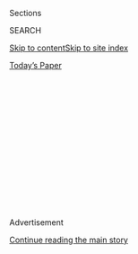 <div id="app">

<div>

<div>

<div>

<div class="NYTAppHideMasthead css-1q2w90k e1suatyy0">

<div class="section css-ui9rw0 e1suatyy2">

<div class="css-eph4ug er09x8g0">

<div class="css-6n7j50">

</div>

<span class="css-1dv1kvn">Sections</span>

<div class="css-10488qs">

<span class="css-1dv1kvn">SEARCH</span>

</div>

[Skip to content](#site-content)[Skip to site index](#site-index)

</div>

<div class="css-10698na e1huz5gh0">

</div>

</div>

<div id="masthead-bar-one" class="section hasLinks css-15hmgas e1csuq9d3">

<div class="css-uqyvli e1csuq9d0">

</div>

<div class="css-1uqjmks e1csuq9d1">

</div>

<div class="css-9e9ivx">

[](https://myaccount.nytimes.com/auth/login?response_type=cookie&client_id=vi)

</div>

<div class="css-1bvtpon e1csuq9d2">

[Today’s Paper](https://www.nytimes.com/section/todayspaper)

</div>

</div>

</div>

</div>

<div data-aria-hidden="false">

<div id="site-content" role="main">

<div>

<div class="css-1aor85t" style="opacity:0.000000001;z-index:-1;visibility:hidden">

<div class="css-1hqnpie">

<div class="css-epjblv">

<span class="css-17xtcya">[Opinion](/section/opinion)</span><span class="css-x15j1o">|</span><span class="css-fwqvlz">The
Siren Song of ‘One State’</span>

</div>

<div class="css-k008qs">

<div class="css-1iwv8en">

<span class="css-18z7m18"></span>

<div>

</div>

</div>

<span class="css-1n6z4y">https://nyti.ms/3i2eWdp</span>

<div class="css-1705lsu">

<div class="css-4xjgmj">

<div class="css-4skfbu" role="toolbar" data-aria-label="Social Media Share buttons, Save button, and Comments Panel with current comment count" data-testid="share-tools">

  - 
  - 
  - 
  - 
    
    <div class="css-6n7j50">
    
    </div>

  - 
  - 

</div>

</div>

</div>

</div>

</div>

</div>

<div id="NYT_TOP_BANNER_REGION" class="css-13pd83m">

</div>

<div id="top-wrapper" class="css-1sy8kpn">

<div id="top-slug" class="css-l9onyx">

Advertisement

</div>

[Continue reading the main story](#after-top)

<div class="ad top-wrapper" style="text-align:center;height:100%;display:block;min-height:250px">

<div id="top" class="place-ad" data-position="top" data-size-key="top">

</div>

</div>

<div id="after-top">

</div>

</div>

<div>

<div class="css-v5btjw etb61u70">

<div class="css-v05ibm etb61u71">

[Opinion](/section/opinion)

</div>

</div>

<div id="sponsor-wrapper" class="css-1hyfx7x">

<div id="sponsor-slug" class="css-19vbshk">

Supported by

</div>

[Continue reading the main story](#after-sponsor)

<div id="sponsor" class="ad sponsor-wrapper" style="text-align:center;height:100%;display:block">

</div>

<div id="after-sponsor">

</div>

</div>

<div class="css-186x18t">

</div>

<div class="css-1vkm6nb ehdk2mb0">

# The Siren Song of ‘One State’

</div>

A hopeless plan could dash hopes for a peaceful resolution between
Israelis and Palestinians.

<div class="css-18e8msd">

<div class="css-vp77d3 epjyd6m0">

<div class="css-1p10dcb ey68jwv0" data-aria-hidden="true">

[![Bret
Stephens](https://static01.nyt.com/images/2017/08/27/insider/bretstephens/bretstephens-thumbLarge-v6.png
"Bret Stephens")](https://www.nytimes.com/by/bret-stephens)

</div>

<div class="css-1baulvz">

By [<span class="css-1baulvz last-byline" itemprop="name">Bret
Stephens</span>](https://www.nytimes.com/by/bret-stephens)

<div class="css-8atqhb">

Opinion Columnist

</div>

</div>

</div>

  - Aug. 3, 2020

  - 
    
    <div class="css-4xjgmj">
    
    <div class="css-d8bdto" role="toolbar" data-aria-label="Social Media Share buttons, Save button, and Comments Panel with current comment count" data-testid="share-tools">
    
      - 
      - 
      - 
      - 
        
        <div class="css-6n7j50">
        
        </div>
    
      - 
      - 
    
    </div>
    
    </div>

</div>

<div class="css-79elbk" data-testid="photoviewer-wrapper">

<div class="css-z3e15g" data-testid="photoviewer-wrapper-hidden">

</div>

<div class="css-1a48zt4 ehw59r15" data-testid="photoviewer-children">

![<span class="css-cnj6d5 e1z0qqy90" itemprop="copyrightHolder"><span class="css-1ly73wi e1tej78p0">Credit...</span><span><span>Artur
Widak/NurPhoto, via Getty
Images</span></span></span>](https://static01.nyt.com/images/2020/08/03/opinion/03stephensWeb/03stephensWeb-articleLarge.jpg?quality=75&auto=webp&disable=upscale)

</div>

</div>

</div>

<div class="section meteredContent css-1r7ky0e" name="articleBody" itemprop="articleBody">

<div class="css-1fanzo5 StoryBodyCompanionColumn">

<div class="css-53u6y8">

Amos Oz, the Israeli writer who was also a founder of the Peace Now
movement, was once asked by a Norwegian journalist why Jews and
Palestinians couldn’t just live as equal citizens in a single state. Oz
countered by asking why Norway and Sweden couldn’t just merge into a
single state, too, as they had been for most of the 19th century.

“Clearly, Mr. Oz,” the journalist replied, “you know nothing about the
Swedes\!”

I heard Oz tell this story many years ago, so it might have been a
Swedish journalist talking about Norwegians. But the point is the same:
If Norwegians don’t want to share a state with Swedes, if Scots may not
want to share a state with the English, or Catalans with Spaniards, then
how can anyone imagine Israelis and Palestinians, with rivers of blood
between them, joining hands in a common political enterprise?

The idea is utopian in theory and would be disastrous in practice. It
has no support among Jewish Israelis or Israeli-Arab leaders. As for
Palestinians, [a recent poll finds
that](http://pcpsr.org/sites/default/files/Poll%2076%20English%20press%20release%20%D9%8D_June%202020.pdf),
when given a choice of political alternatives, only six percent support
it.

Peter Beinart, however, [endorses
it,](https://www.nytimes.com/2020/07/08/opinion/israel-annexation-two-state-solution.html)
and he seeks to start a movement on the left.

I won’t argue here with Beinart on the big picture or the details of his
unworkable and unoriginal plan. (The Libyan dictator Muammar el-Qaddafi
proposed the same thing in [a Times Op-Ed
in 2009](https://www.nytimes.com/2009/01/22/opinion/22qaddafi.html).)
But it’s important to point out the types of damage even a feckless
proposal creates, provided it attracts a critical mass of support. Three
points stand out.

</div>

</div>

<div class="css-1fanzo5 StoryBodyCompanionColumn">

<div class="css-53u6y8">

The first is the damage to the hopes of a peaceful two-state settlement.
Israelis have been most amenable to territorial concessions when they
felt reasonably confident that Americans understood their security
predicament (narrow borders, mortal enemies, ambivalent friends) and
believed in the moral necessity of a Jewish state. It’s why the George
W. Bush administration achieved more [in terms of territorial
withdrawals](https://www.nytimes.com/2005/08/14/nyregion/pain-of-israels-withdrawal-from-gaza-strip-is-felt-by-american.html)
by hugging Israel close than Barack Obama’s administration did by
[deliberately trying to “maintain
daylight”](https://www.wsj.com/articles/how-obama-abandoned-israel-1434409772)
between Washington and Jerusalem.

This is not old history. Benjamin Netanyahu came close this summer to
unilaterally annexing large parts of the West Bank, [partly on the
view](https://www.washingtonpost.com/outlook/im-an-ardent-zionist-but-israels-annexation-makes-no-sense/2020/06/25/f949e6a4-b59e-11ea-a8da-693df3d7674a_story.html)
that the delegitimization of Israel meant that it should take what it
can get while it can get it. The more Israel is ostracized because it’s
a Jewish state, the less amenable it will be to make concessions of any
sort. Far from creating pressure on Israel to make way for a Palestinian
state, as some advocates of a one-state solution fancy, Beinart and his
fellow travelers are unwitting handmaidens to the Israeli right-wingers
they claim to despise.

Next there is the damage to the Palestinians. Scores of Palestinians
were killed in 2018 and 2019 in a long series of border
[clashes](https://www.theguardian.com/world/ng-interactive/2019/mar/29/a-year-of-bloodshed-at-gaza-border-protests)
in Gaza, purportedly to demand their “right of return” to pre-1967
Israel. That demand, as left-leaning Israeli writers Adi Schwartz and
Einat Wilf demonstrate in their convincing and essential book, “The War
of Return,” has been the central obstacle to reaching a peace
settlement. Unlike the surrender of settlements (which Israel repeatedly
proved willing to abandon in Sinai and Gaza for the sake of peace), it
is the one demand no Israeli government can concede if it means to
preserve the country’s Jewish character.

Anyone who demands that Israel withdraw from part or all of the West
Bank needs to be equally forceful in demanding that Palestinians abandon
this so-called right. One-state advocates achieve the precise opposite:
They foster a crippling fantasy that the right of return need never be
conceded because eventually Israel will be pressured into dissolving
itself. That will never happen, but chances for peace will be missed in
the future, as they were in the past, so long as the fantasy survives.

The final bit of damage is to the American Jewish community. For
decades, the opinions and advice of American Jews mattered to Israel.
But if the views of a significant segment of American Jewish opinion are
soon to harden into a moralizing anti-Zionism, it will only persuade
Israelis to reciprocate with indifference and contempt. Whatever else
advocates of a one-state solution think they are doing, they are
withdrawing from any meaningful dialogue with Israelis about the future
of a Jewish homeland.

</div>

</div>

<div class="css-1fanzo5 StoryBodyCompanionColumn">

<div class="css-53u6y8">

It used to be that Israelis depended on a secure and thriving American
Jewry to help stand up their fragile state. Today it is [American Jewry
that is
fragile](https://www.tabletmag.com/sections/arts-letters/articles/the-collapse),
threatened by dwindling cultural influence, stagnant demographic trends,
increasing alienation from the Democratic Party and abiding discomfort
with the G.O.P., and rising anti-Semitism — [sometimes masked as
anti-Zionism](https://www.nytimes.com/2019/02/08/opinion/sunday/israel-progressive-anti-semitism.html)
— from across the political spectrum.

Should American Jews start looking for the exits — just as every other
Diaspora community in history has done, [and continues to
do](https://www.nationalgeographic.com/history/2019/11/french-jews-fleeing-country/)
— they will be grateful to find a Jewish state that resisted the siren
song of “one state.”

*The Times is committed to publishing* [*a diversity of
letters*](https://www.nytimes.com/2019/01/31/opinion/letters/letters-to-editor-new-york-times-women.html)
*to the editor. We’d like to hear what you think about this or any of
our articles. Here are some*
[*tips*](https://help.nytimes.com/hc/en-us/articles/115014925288-How-to-submit-a-letter-to-the-editor)*.
And here’s our email:*
[*letters@nytimes.com*](mailto:letters@nytimes.com)*.*

*Follow The New York Times Opinion section on*
[*Facebook*](https://www.facebook.com/nytopinion)*,* [*Twitter
(@NYTopinion)*](http://twitter.com/NYTOpinion) *and*
[*Instagram*](https://www.instagram.com/nytopinion/)*.*

</div>

</div>

</div>

<div>

</div>

<div>

</div>

<div>

</div>

<div>

<div id="bottom-wrapper" class="css-1ede5it">

<div id="bottom-slug" class="css-l9onyx">

Advertisement

</div>

[Continue reading the main story](#after-bottom)

<div id="bottom" class="ad bottom-wrapper" style="text-align:center;height:100%;display:block;min-height:90px">

</div>

<div id="after-bottom">

</div>

</div>

</div>

</div>

</div>

## Site Index

<div>

</div>

## Site Information Navigation

  - [© <span>2020</span> <span>The New York Times
    Company</span>](https://help.nytimes.com/hc/en-us/articles/115014792127-Copyright-notice)

<!-- end list -->

  - [NYTCo](https://www.nytco.com/)
  - [Contact
    Us](https://help.nytimes.com/hc/en-us/articles/115015385887-Contact-Us)
  - [Work with us](https://www.nytco.com/careers/)
  - [Advertise](https://nytmediakit.com/)
  - [T Brand Studio](http://www.tbrandstudio.com/)
  - [Your Ad
    Choices](https://www.nytimes.com/privacy/cookie-policy#how-do-i-manage-trackers)
  - [Privacy](https://www.nytimes.com/privacy)
  - [Terms of
    Service](https://help.nytimes.com/hc/en-us/articles/115014893428-Terms-of-service)
  - [Terms of
    Sale](https://help.nytimes.com/hc/en-us/articles/115014893968-Terms-of-sale)
  - [Site Map](https://spiderbites.nytimes.com)
  - [Help](https://help.nytimes.com/hc/en-us)
  - [Subscriptions](https://www.nytimes.com/subscription?campaignId=37WXW)

</div>

</div>

</div>

</div>
